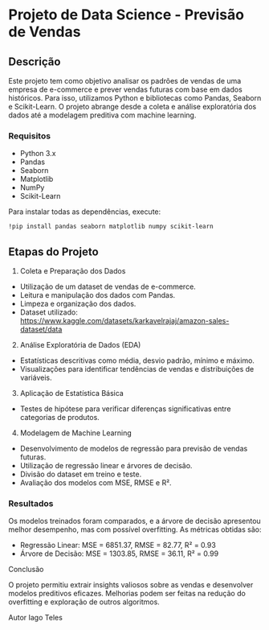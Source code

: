 # Projeto de Data Science - Previsão de Vendas

## Descrição

Este projeto tem como objetivo analisar os padrões de vendas de uma empresa de e-commerce e prever vendas futuras com base em dados históricos. Para isso, utilizamos Python e bibliotecas como Pandas, Seaborn e Scikit-Learn. O projeto abrange desde a coleta e análise exploratória dos dados até a modelagem preditiva com machine learning.

### Requisitos

- Python 3.x
- Pandas
- Seaborn
- Matplotlib
- NumPy
- Scikit-Learn

Para instalar todas as dependências, execute:
```bash
!pip install pandas seaborn matplotlib numpy scikit-learn
```

## Etapas do Projeto

1. Coleta e Preparação dos Dados

- Utilização de um dataset de vendas de e-commerce.
- Leitura e manipulação dos dados com Pandas.
- Limpeza e organização dos dados.
- Dataset utilizado: https://www.kaggle.com/datasets/karkavelrajaj/amazon-sales-dataset/data

2. Análise Exploratória de Dados (EDA)

- Estatísticas descritivas como média, desvio padrão, mínimo e máximo.
- Visualizações para identificar tendências de vendas e distribuições de variáveis.

3. Aplicação de Estatística Básica

- Testes de hipótese para verificar diferenças significativas entre categorias de produtos.

4. Modelagem de Machine Learning

- Desenvolvimento de modelos de regressão para previsão de vendas futuras.
- Utilização de regressão linear e árvores de decisão.
- Divisão do dataset em treino e teste.
- Avaliação dos modelos com MSE, RMSE e R².

### Resultados

Os modelos treinados foram comparados, e a árvore de decisão apresentou melhor desempenho, mas com possível overfitting. As métricas obtidas são:
- Regressão Linear: MSE = 6851.37, RMSE = 82.77, R² = 0.93
- Árvore de Decisão: MSE = 1303.85, RMSE = 36.11, R² = 0.99

Conclusão

O projeto permitiu extrair insights valiosos sobre as vendas e desenvolver modelos preditivos eficazes. Melhorias podem ser feitas na redução do overfitting e exploração de outros algoritmos.

Autor
Iago Teles
